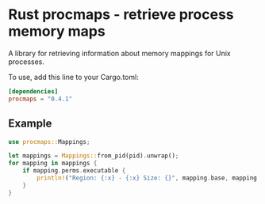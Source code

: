 # Rust procmaps - retrieve process memory maps

A library for retrieving information about memory mappings for Unix processes.

To use, add this line to your Cargo.toml:

```toml
[dependencies]
procmaps = "0.4.1"
```
## Example
```rust
use procmaps::Mappings;

let mappings = Mappings::from_pid(pid).unwrap();
for mapping in mappings {
    if mapping.perms.executable {
        println!("Region: {:x} - {:x} Size: {}", mapping.base, mapping.ceiling, mapping.size_of_mapping());
    }
}
```
